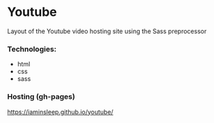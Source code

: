 # Youtube
Layout of the Youtube video hosting site using the Sass preprocessor

### Technologies:
- html
- css
- sass

### Hosting (gh-pages)
https://iaminsleep.github.io/youtube/
